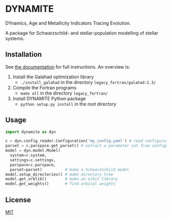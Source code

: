 # DYNAMITE

DYnamics, Age and Metallicity Indicators Tracing Evolution.

A package for Schwarzschild- and stellar-population modelling of stellar systems.

## Installation

See [the documentation](https://www.univie.ac.at/dynamics/dynamite_docs/getting_started/installation.html) for full instructions. An overview is:
1. Install the Galahad optimization library
   - ``./install_galahad`` in the directory ``legacy_fortran/galahad-2.3/``
2. Compile the Fortran programs
   - ``make all`` in the directory ``legacy_fortran/``
3. Install DYNAMITE Python package
   - ``python setup.py install`` in the root directory

## Usage

```python
import dynamite as dyn

c = dyn.config_reader.Configuration('my_config.yaml') # read configuration
parset = c.parspace.get_parset() # extract a parameter set from configuration
model = dyn.model.Model(
  system=c.system,
  settings=c.settings,
  parspace=c.parspace,
  parset=parset)          # make a Schwarzschild model
model.setup_directories() # make directory tree
model.get_orblib()        # make an orbit library
model.get_weights()       # find orbital weights
```

## License

[MIT](https://choosealicense.com/licenses/mit/)
